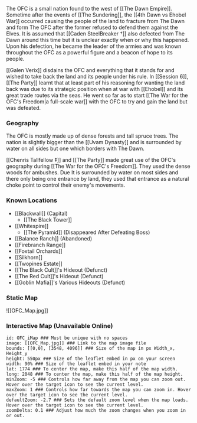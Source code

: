 The OFC is a small nation found to the west of [[The Dawn Empire]]. Sometime after the events of [[The Sundering]], the [[4th Dawn vs Ehobel War]] occurred causing the people of the land to fracture from The Dawn and form The OFC after the former refused to defend them against the Elves. It is assumed that [[Caden SteelBreaker †]] also defected from The Dawn around this time but it is unclear exactly when or why this happened. Upon his defection, he became the leader of the armies and was known throughout the OFC as a powerful figure and a beacon of hope to its people.

[[Galen Verix]] disdains the OFC and everything that it stands for and wished to take back the land and its people under his rule. In [[Session 6]], [[The Party]] learnt that at least part of his reasoning for wanting the land back was due to its strategic position when at war with [[Ehobel]] and its great trade routes via the seas. He went so far as to start [[The War for the OFC's Freedom|a full-scale war]] with the OFC to try and gain the land but was defeated.

### Geography 
The OFC is mostly made up of dense forests and tall spruce trees. The nation is slightly bigger than the [[Uvam Dynasty]] and is surrounded by water on all sides but one which borders with The Dawn. 

[[Chenris Tallfellow ‡]] and [[The Party]] made great use of the OFC's geography during [[The War for the OFC's Freedom]]. They used the dense woods for ambushes. Due It is surrounded by water on most sides and there only being one entrance by land, they used that entrance as a natural choke point to control their enemy's movements.  

### Known Locations
- [[Blackwall]] (Capital)
	- [[The Black Tower]]
- [[Whitespire]]
	- [[The Pyramid]] (Disappeared After Defeating Boss)
- [[Balance Ranch]] (Abandoned)
- [[Firebranch Range]]
- [[Foxtail Orchards]]
- [[Silkhorn]]
- [[Twopines Estate]]
- [[The Black Cult]]'s Hideout (Defunct)
- [[The Red Cult]]'s Hideout (Defunct)
- [[Goblin Mafia]]'s Various Hideouts (Defunct)

### Static Map
![[OFC_Map.jpg]]

### Interactive Map (Unavailable Online) 
```leaflet  
id: OFC_iMap ### Must be unique with no spaces  
image: [[OFC_Map.jpg]] ### Link to the map image file  
bounds: [[0,0], [3548, 4096]] ### Size of the map in px Width_x, Height_y  
height: 550px ### Size of the leaflet embed in px on your screen  
width: 90% ### Size of the leaflet embed in your note  
lat: 1774 ### To center the map, make this half of the map width.  
long: 2048 ### To center the map, make this half of the map height.  
minZoom: -5 ### Controls how far away from the map you can zoom out. Hover over the target icon to see the current level.  
maxZoom: 1 ### Controls how far towards the map you can zoom in. Hover over the target icon to see the current level.  
defaultZoom: -2.7 ### Sets the default zoom level when the map loads. Hover over the target icon to see the current level.  
zoomDelta: 0.1 ### Adjust how much the zoom changes when you zoom in or out.
```